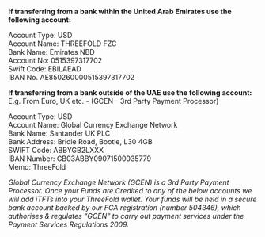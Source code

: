 **If transferring from a bank within the United Arab Emirates use the following account:**

Account Type: USD  
Account Name: THREEFOLD FZC  
Bank Name: Emirates NBD  
Account No: 0515397317702  
Swift Code: EBILAEAD  
IBAN No. AE850260000515397317702  

**If transferring from a bank outside of the UAE use the following account:** E.g. From Euro, UK etc. - (GCEN - 3rd Party Payment Processor)

Account Type: USD  
Account Name: Global Currency Exchange Network  
Bank Name: Santander UK PLC  
Bank Address: Bridle Road, Bootle, L30 4GB  
SWIFT Code: ABBYGB2LXXX  
IBAN Number: GB03ABBY09071500035779  
Memo: ThreeFold  

*Global Currency Exchange Network (GCEN) is a 3rd Party Payment Processor. Once your Funds are Credited to any of the below accounts we will add iTFTs into your ThreeFold wallet. Your funds will be held in a secure bank account backed by our FCA registration (number 504346), which authorises & regulates “GCEN” to carry out payment services under the Payment Services Regulations 2009.*
